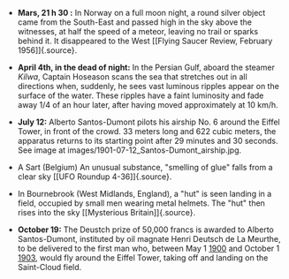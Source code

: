﻿
-   **Mars, 21 h 30 :** In Norway on a full moon night, a round silver object came from the South-East and passed high in the sky above the witnesses, at half the speed of a meteor, leaving no trail or sparks behind it. It disappeared to the West [\[Flying Saucer Review, February 1956\]]{.source}.


-   **April 4th, in the dead of night:** In the Persian Gulf, aboard the steamer *Kilwa*, Captain Hoseason scans the sea that stretches out in all directions when, suddenly, he sees vast luminous ripples appear on the surface of the water. These ripples have a faint luminosity and fade away 1/4 of an hour later, after having moved approximately at 10 km/h.

-   **July 12:** Alberto Santos-Dumont pilots his airship No. 6 around the Eiffel Tower, in front of the crowd. 33 meters long and 622 cubic meters, the apparatus returns to its starting point after 29 minutes and 30 seconds. See image at images/1901-07-12_Santos-Dumont_airship.jpg.

- A Sart (Belgium) An unusual substance, "smelling of glue" falls from a clear sky [\[UFO Roundup 4-36\]]{.source}.


- In Bournebrook (West Midlands, England), a "hut" is seen landing in a field, occupied by small men wearing metal helmets. The "hut" then rises into the sky [\[Mysterious Britain\]]{.source}.


-   **October 19:** The Deustch prize of 50,000 francs is awarded to Alberto Santos-Dumont, instituted by oil magnate Henri Deutsch de La Meurthe, to be delivered to the first man who, between May 1 [1900](1900.html) and October 1 [1903](1903.html), would fly around the Eiffel Tower, taking off and landing on the Saint-Cloud field.
